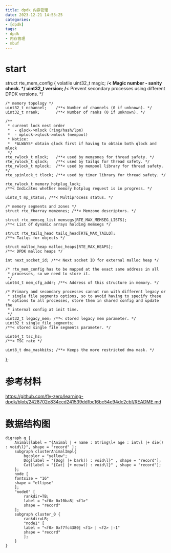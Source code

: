 ```yaml
---
title: dpdk 内存管理
date: 2023-12-21 14:53:25
categories:
- [dpdk]
tags:
- dpdk
- 内存管理
- mbuf
---
```


# start

struct rte_mem_config {
	volatile uint32_t magic;   /**< Magic number - sanity check. */
	uint32_t version;
	/**< Prevent secondary processes using different DPDK versions. */

	/* memory topology */
	uint32_t nchannel;    /**< Number of channels (0 if unknown). */
	uint32_t nrank;       /**< Number of ranks (0 if unknown). */

	/**
	 * current lock nest order
	 *  - qlock->mlock (ring/hash/lpm)
	 *  - mplock->qlock->mlock (mempool)
	 * Notice:
	 *  *ALWAYS* obtain qlock first if having to obtain both qlock and mlock
	 */
	rte_rwlock_t mlock;   /**< used by memzones for thread safety. */
	rte_rwlock_t qlock;   /**< used by tailqs for thread safety. */
	rte_rwlock_t mplock;  /**< used by mempool library for thread safety. */
	rte_spinlock_t tlock; /**< used by timer library for thread safety. */

	rte_rwlock_t memory_hotplug_lock;
	/**< Indicates whether memory hotplug request is in progress. */

	uint8_t mp_status; /**< Multiprocess status. */

	/* memory segments and zones */
	struct rte_fbarray memzones; /**< Memzone descriptors. */

	struct rte_memseg_list memsegs[RTE_MAX_MEMSEG_LISTS];
	/**< List of dynamic arrays holding memsegs */

	struct rte_tailq_head tailq_head[RTE_MAX_TAILQ];
	/**< Tailqs for objects */

	struct malloc_heap malloc_heaps[RTE_MAX_HEAPS];
	/**< DPDK malloc heaps */

	int next_socket_id; /**< Next socket ID for external malloc heap */

	/* rte_mem_config has to be mapped at the exact same address in all
	 * processes, so we need to store it.
	 */
	uint64_t mem_cfg_addr; /**< Address of this structure in memory. */

	/* Primary and secondary processes cannot run with different legacy or
	 * single file segments options, so to avoid having to specify these
	 * options to all processes, store them in shared config and update the
	 * internal config at init time.
	 */
	uint32_t legacy_mem; /**< stored legacy mem parameter. */
	uint32_t single_file_segments;
	/**< stored single file segments parameter. */

	uint64_t tsc_hz;
	/**< TSC rate */

	uint8_t dma_maskbits; /**< Keeps the more restricted dma mask. */
};


# 参考材料
https://github.com/fly-zero/learning-dpdk/blob/2428702e834ccd241539ddfbc16bc54e94dc2cbf/README.md

# 数据结构图
```graphviz
digraph g {
	Animal[label = "{Animal | + name : String\l+ age : int\l |+ die() : void\l}", shape = "record" ];
	subgraph clusterAnimalImpl{
		bgcolor = "yellow";
		Dog[label = "{Dog| |+ bark() : void\l}" , shape = "record"];
		Cat[label = "{Cat| |+ meow() : void\l}" , shape = "record"];
	};
	node [
	fontsize = "16"
	shape = "ellipse"
	];
	"node0" [
		rankdir=TB;
		label = "<f0> 0x10ba8| <f1>"
		shape = "record"
	];
	subgraph cluster_0 {
		rankdir=LR;
		"node1" [
		label = "<f0> 0xf7fc4380| <f1> | <f2> |-1"
		shape = "record"
		];
	}
}
```